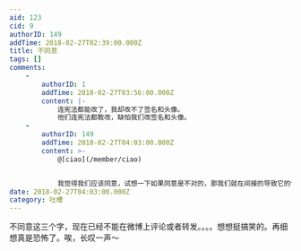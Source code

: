 ```yaml
---
aid: 123
cid: 9
authorID: 149
addTime: 2018-02-27T02:39:00.000Z
title: 不同意
tags: []
comments:
    -
        authorID: 1
        addTime: 2018-02-27T03:56:00.000Z
        content: |-
            连宪法都能改了，我却改不了签名和头像。  
            他们连宪法都敢改，缺怕我们改签名和头像。
    -
        authorID: 149
        addTime: 2018-02-27T04:03:00.000Z
        content: >-
            @[ciao](/member/ciao)


            我觉得我们应该同意，试想一下如果同意是不对的，那我们就在间接的导致它的快速灭亡，也在某种程度上加速了新事物的诞生。而如果同意是对的那就更好咯。
date: 2018-02-27T04:03:00.000Z
category: 吐槽
---
```


不同意这三个字，现在已经不能在微博上评论或者转发。。。。想想挺搞笑的。再细想真是恐怖了。唉，长叹一声～
